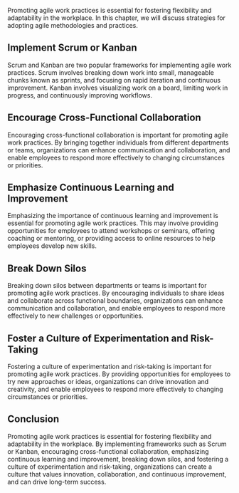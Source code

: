 
Promoting agile work practices is essential for fostering flexibility and adaptability in the workplace. In this chapter, we will discuss strategies for adopting agile methodologies and practices.

Implement Scrum or Kanban
-------------------------

Scrum and Kanban are two popular frameworks for implementing agile work practices. Scrum involves breaking down work into small, manageable chunks known as sprints, and focusing on rapid iteration and continuous improvement. Kanban involves visualizing work on a board, limiting work in progress, and continuously improving workflows.

Encourage Cross-Functional Collaboration
----------------------------------------

Encouraging cross-functional collaboration is important for promoting agile work practices. By bringing together individuals from different departments or teams, organizations can enhance communication and collaboration, and enable employees to respond more effectively to changing circumstances or priorities.

Emphasize Continuous Learning and Improvement
---------------------------------------------

Emphasizing the importance of continuous learning and improvement is essential for promoting agile work practices. This may involve providing opportunities for employees to attend workshops or seminars, offering coaching or mentoring, or providing access to online resources to help employees develop new skills.

Break Down Silos
----------------

Breaking down silos between departments or teams is important for promoting agile work practices. By encouraging individuals to share ideas and collaborate across functional boundaries, organizations can enhance communication and collaboration, and enable employees to respond more effectively to new challenges or opportunities.

Foster a Culture of Experimentation and Risk-Taking
---------------------------------------------------

Fostering a culture of experimentation and risk-taking is important for promoting agile work practices. By providing opportunities for employees to try new approaches or ideas, organizations can drive innovation and creativity, and enable employees to respond more effectively to changing circumstances or priorities.

Conclusion
----------

Promoting agile work practices is essential for fostering flexibility and adaptability in the workplace. By implementing frameworks such as Scrum or Kanban, encouraging cross-functional collaboration, emphasizing continuous learning and improvement, breaking down silos, and fostering a culture of experimentation and risk-taking, organizations can create a culture that values innovation, collaboration, and continuous improvement, and can drive long-term success.
